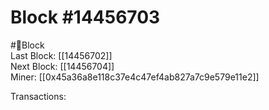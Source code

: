 
Block #14456703
===============
  
#🧊Block  
Last Block: [[14456702]]  
Next Block: [[14456704]]  
Miner: [[0x45a36a8e118c37e4c47ef4ab827a7c9e579e11e2]]  

 Transactions: